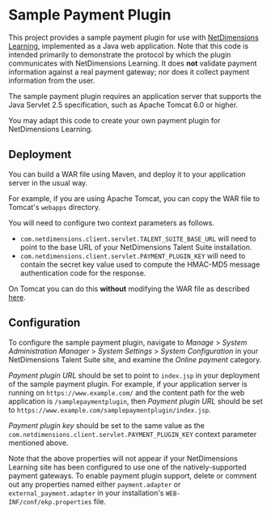 Sample Payment Plugin
=====================

This project provides a sample payment plugin for use with [NetDimensions
Learning](http://www.netdimensions.com/talent-suite/learning.php), implemented 
as a Java web application. Note that this code is intended primarily to demonstrate
the protocol by which the plugin communicates with NetDimensions Learning.
It does **not** validate payment information against a real payment gateway; nor
does it collect payment information from the user.

The sample payment plugin requires an application server that supports the Java
Servlet 2.5 specification, such as Apache Tomcat 6.0 or higher.

You may adapt this code to create your own payment plugin for NetDimensions
Learning.

Deployment
----------

You can build a WAR file using Maven, and deploy it to your application server in the usual way.

For example, if you are using Apache Tomcat, you can copy the WAR file to Tomcat's `webapps` directory.

You will need to configure two context parameters as follows.

* `com.netdimensions.client.servlet.TALENT_SUITE_BASE_URL` will need to point to
  the base URL of your NetDimensions Talent Suite installation.
* `com.netdimensions.client.servlet.PAYMENT_PLUGIN_KEY` will need to contain the
  secret key value used to compute the HMAC-MD5 message authentication code for
  the response.
  
On Tomcat you can do this **without** modifying the WAR file as described
[here](https://tomcat.apache.org/tomcat-7.0-doc/config/context.html#Context_Parameters).

Configuration
-------------

To configure the sample payment plugin, navigate to *Manage* > *System
Administration Manager* > *System Settings* > *System Configuration* in your
NetDimensions Talent Suite site, and examine the *Online payment* category.

*Payment plugin URL* should be set to point to `index.jsp` in
your deployment of the sample payment plugin. For example, if your application
server is running on `https://www.example.com/` and the content path for the web
application is `/samplepaymentplugin`, then *Payment plugin URL* should be set
to `https://www.example.com/samplepaymentplugin/index.jsp`.

*Payment plugin key* should be set to the same value as the
`com.netdimensions.client.servlet.PAYMENT_PLUGIN_KEY` context parameter
mentioned above.

Note that the above properties will not appear if your NetDimensions Learning
site has been configured to use one of the natively-supported payment
gateways. To enable payment plugin support, delete or comment out any properties
named either `payment.adapter` or `external_payment.adapter` in your
installation's `WEB-INF/conf/ekp.properties` file.

